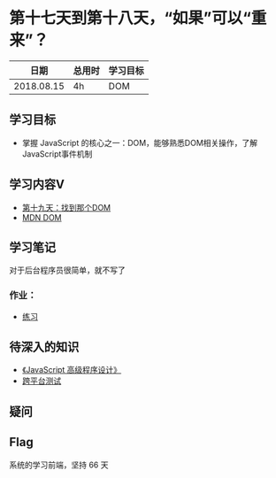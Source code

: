 # 第十七天到第十八天，“如果”可以“重来”？

| 日期       | 总用时 | 学习目标            |
| ---------- | ------ | ------------------- |
| 2018.08.15 | 4h     | DOM |

## 学习目标

- 掌握 JavaScript 的核心之一：DOM，能够熟悉DOM相关操作，了解JavaScript事件机制

## 学习内容V

- [第十九天：找到那个DOM](http://ife.baidu.com/course/detail/id/47)
- [MDN DOM](https://developer.mozilla.org/zh-CN/docs/Learn/JavaScript/Client-side_web_APIs/Manipulating_documents)

## 学习笔记

对于后台程序员很简单，就不写了

### 作业：

- [练习](aas)

## 待深入的知识

- [《JavaScript 高级程序设计》](https://book.douban.com/subject/10546125/)
- [跨平台测试](https://developer.mozilla.org/en-US/docs/Learn/Tools_and_testing/Cross_browser_testing)

## 疑问

## Flag

系统的学习前端，坚持 66 天
